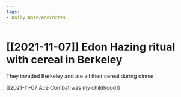 ```yaml
---
tags:
- Daily_Note/Anecdotes
---
```


# [[2021-11-07]]  Edon Hazing ritual with cereal in Berkeley


They invaded Berkeley and ate all their cereal during dinner

[[2021-11-07 Ace Combat was my childhood]]